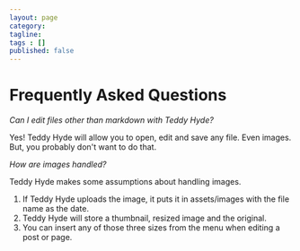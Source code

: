 ```yaml
---
layout: page
category: 
tagline: 
tags : [] 
published: false
---
```

 
# Frequently Asked Questions
 
*Can I edit files other than markdown with Teddy Hyde?*

Yes! Teddy Hyde will allow you to open, edit and save any file. Even images. But, you probably don't want to do that.

*How are images handled?*

Teddy Hyde makes some assumptions about handling images.

1. If Teddy Hyde uploads the image, it puts it in assets/images with the file name as the date.
2. Teddy Hyde will store a thumbnail, resized image and the original. 
3. You can insert any of those three sizes from the menu when editing a post or page.
